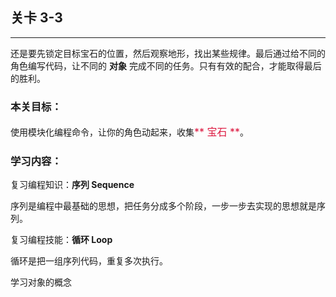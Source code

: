 ## 关卡 3-3

------
还是要先锁定目标宝石的位置，然后观察地形，找出某些规律。最后通过给不同的角色编写代码，让不同的 **对象** 完成不同的任务。只有有效的配合，才能取得最后的胜利。

### 本关目标：
使用模块化编程命令，让你的角色动起来，收集<font color=#DC143C size=3>** 宝石 **</font>。

### 学习内容：
复习编程知识：**序列 Sequence**

序列是编程中最基础的思想，把任务分成多个阶段，一步一步去实现的思想就是序列。

复习编程技能：**循环 Loop**

循环是把一组序列代码，重复多次执行。

学习对象的概念
